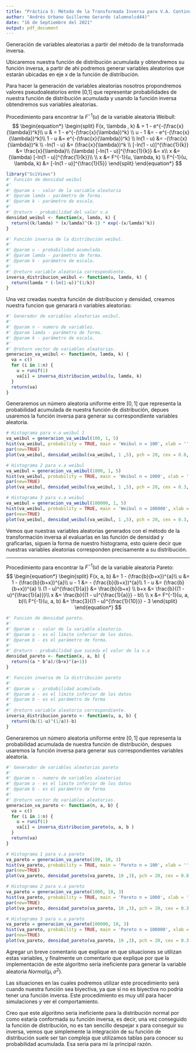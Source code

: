 ```yaml
---
title: "Práctica 5: Método de la Transformada Inversa para V.A. Continuas"
author: "Andrés Urbano Guillermo Gerardo (alumnolcd44)"
date: "16 de Septiembre del 2021"
output: pdf_document
---
```




Generación de variables aleatorias a partir del método de la transformada inversa.

Ubicaremos nuestra función de distribución acumulada y obtendremos su función inversa, a partir de ahí podremos generar variables aleatorios que estarán ubicadas en eje x de la función de distribución.

Para hacer la generación de variables aleatorias nosotros propondremos valores pseudoaleatorios entre [0,1] que representar probabilidades de nuestra función de distribución acumulada y usando la función inversa obtendremos sus variables aleatorias.


Procedimiento para encontrar la $F^{-1}(u)$ de la variable aleatoria Weibull: 
$$
\begin{equation*}
\begin{split}
    F(x, \lambda , k) & = 1 - e^{-(\frac{x}{\lambda})^k}\\
    u & = 1 - e^{-(\frac{x}{\lambda})^k} \\
    u - 1 &= - e^{-(\frac{x}{\lambda})^k}\\
    1 - u &= e^{-(\frac{x}{\lambda})^k} \\
    ln(1 - u) &= -(\frac{x}{\lambda})^k \\
    -ln(1 - u) &= (\frac{x}{\lambda})^k \\
    [-ln(1 - u)]^{\frac{1}{k}} &= \frac{x}{\lambda}\\
    (\lambda) [-ln(1 - u)]^{\frac{1}{k}} &= x\\
     x &= (\lambda) [-ln(1 - u)]^{\frac{1}{k}}\\ \\
    x &= F^{-1}(u, \lambda, k) \\
     F^{-1}(u, \lambda, k) &= [-ln(1 - u)]^{\frac{1}{5}}
\end{split}    
\end{equation*}
$$
```r
library("SciViews")
#' Función de densidad weibul
#'
#' @param x - valor de la variable aleatoria
#' @param lamda - parámetro de forma.
#' @param k - parámetro de escala.
#'
#' @return - probabilidad del valor v.a
densidad_weibul <- function(x, lamda, k) {
  return((k/lamda) * (x/lamda)^(k-1) * exp(-(x/lamda)^k))
}

#' Función inversa de la distribución weibul.
#'
#' @param u - probabilidad acumulada.
#' @param lamda - parámetro de forma.
#' @param k - parámetro de escala.
#'
#' @return variable aleatoria correspondiente.
inversa_distribucion_weibul <- function(u, lamda, k) {
  return(lamda * (-ln(1-u))^(1/k))
}
```

Una vez creadas nuestra función de distribucion y densidad, creamos nuestra funcion que genarará $n$ variables aleatorias:

```r
#' Generador de variables aleatorias weibul.
#'
#' @param n - numero de variables.
#' @param lamda - parámetro de forma.
#' @param k - parámetro de escala.
#'
#' @return vector de variables aleatorias.
generacion_va_weibul <- function(n, lamda, k) {
  va = c()
  for (i in 1:n) {
    u = runif(1)
    va[i] = inversa_distribucion_weibul(u, lamda, k)
  }
  return(va)
}
```

Generaremos un número aleatoria uniforme entre $[0, 1]$ que representa la probabilidad acumulada de nuestra función de distribución, depues usaremos la función inversa para generar su correspondiente variables aleatoria.

```r
# Histograma para v.a weibul 1
va_weibul = generacion_va_weibul(100, 1, 5)
hist(va_weibul, probability = TRUE, main = 'Weibul n = 100', xlab = '', col = 'salmon2')
par(new=TRUE)
plot(va_weibul, densidad_weibul(va_weibul, 1 ,5), pch = 20, cex = 0.8, col = 'blue')
```



```r
# Histograma 2 para v.a weibul 
va_weibul = generacion_va_weibul(1000, 1, 5)
hist(va_weibul, probability = TRUE, main = 'Weibul n = 1000', xlab = '', col = 'salmon2')
par(new=TRUE)
plot(va_weibul, densidad_weibul(va_weibul, 1 ,5), pch = 20, cex = 0.3, col = 'blue')
```


```r
# Histograma 3 para v.a weibul
va_weibul = generacion_va_weibul(100000, 1, 5)
hist(va_weibul, probability = TRUE, main = 'Weibul n = 100000', xlab = '', col = 'salmon2')
par(new=TRUE)
plot(va_weibul, densidad_weibul(va_weibul, 1 ,5), pch = 20, cex = 0.3, col = 'blue')
```


Vemos que nuestras variables aleatorias generados con el método de la transformación inversa al evaluarlas en las función de densidad y graficarlas, siguen la forma de nuestro histograma, esto quiere decir que nuestras variables aleatorias corresponden precisamente a su distribución.

----

Procedimiento para encontrar la $F^{-1}(u)$ de la variable aleatoria Pareto:
$$
\begin{equation*}
\begin{split}
    F(x, a, b) &= 1 - (\frac{b}{b+x})^{a}\\
    u &= 1 - (\frac{b}{b+x})^{a}\\
    u - 1 &= - (\frac{b}{b+x})^{a}\\
    1 - u &= (\frac{b}{b+x})^{a} \\
    (1 - u)^{\frac{1}{a}} &= \frac{b}{b+x} \\
    b+x &= \frac{b}{(1 - u)^{\frac{1}{a}}}\\
    x &= \frac{b}{(1 - u)^{\frac{1}{a}}} - b\\ \\
    x &= F^{-1}(u, a, b)\\
    F^{-1}(u, a, b) &= \frac{3}{(1 - u)^{\frac{1}{10}}} - 3
\end{split}    
\end{equation*}
$$

```r
#' Función de densidad pareto.
#'
#' @param x - valor de la variable aleatorio.
#' @param a - es el límite inferior de los datos.
#' @param b - es el parámetro de forma.
#'
#' @return - probabilidad que suceda el valor de la v.a
densidad_pareto <- function(x, a, b) {
  return((a * b^a)/(b+x)^(a+1))
}

#' Función inversa de la distribución pareto
#'
#' @param u - probabilidad acumulada.
#' @param a - es el límite inferior de los datos
#' @param b - es el parámetro de forma
#'
#' @return variable aleatorio correspondiente.
inversa_distribucion_pareto <- function(u, a, b) {
  return((b/(1-u)^(1/a))-b) 
}
```

Generaremos un número aleatoria uniforme entre $[0, 1]$ que representa la probabilidad acumulada de nuestra función de distribución, despues usaremos la función inversa para generar sus correspondientes variables aleatoria.


```r
#' Generador de variables aleatorias pareto
#'
#' @param n - numero de variables aleatorias
#' @param a - es el límite inferior de los datos
#' @param b - es el parámetro de forma
#'
#' @return vector de variables aleatorias.
generacion_va_pareto <- function(n, a, b) {
  va = c()
  for (i in 1:n) {
    u = runif(1)
    va[i] = inversa_distribucion_pareto(u, a, b )
  }
  return(va)
}

```

```r
# Histograma 1 para v.a pareto 
va_pareto = generacion_va_pareto(100, 10, 3)
hist(va_pareto, probability = TRUE, main = 'Pareto n = 100', xlab = '', col = 'pink')
par(new=TRUE)
plot(va_pareto, densidad_pareto(va_pareto, 10 ,3), pch = 20, cex = 0.8, col = 'blue')
```



```r
# Histograma 2 para v.a pareto 
va_pareto = generacion_va_pareto(1000, 10, 3)
hist(va_pareto, probability = TRUE, main = 'Pareto n = 1000', xlab = '', col = 'pink')
par(new=TRUE)
plot(va_pareto, densidad_pareto(va_pareto, 10 ,3), pch = 20, cex = 0.3, col = 'blue')
```


```r
# Histograma 3 para v.a pareto 
va_pareto = generacion_va_pareto(100000, 10, 3)
hist(va_pareto, probability = TRUE, main = 'Pareto n = 100000', xlab = '', col = 'pink')
par(new=TRUE)
plot(va_pareto, densidad_pareto(va_pareto, 10 ,3), pch = 20, cex = 0.3, col = 'blue')
```


Agregar un  breve comentario que explique en que situaciones se utilizan estas variables, y finalmente un comentario que explique por que la implementación de este algoritmo sería ineficiente para generar la variable aleatoria $Normal(\mu,\sigma^2)$. 


Las situaciones en las cuales podremos utilizar este procedimiento será cuando nuestra función sea biyectiva, ya que si no es biyectiva no podria tener una función inversa. Este procedimiento es muy util para hacer simulaciones y ver el comportamiento. 

Creo que este algoritmo seria ineficiente para la distribución normal por como estaría conformada su función inversa, es decir, una vez conseguido la función de distribución, no es tan sencillo despejar x para conseguir su inversa, vemos que simplemente la integración de su función de distribución suele ser tan compleja que utilizamos tablas para conocer su probabilidad acumulada. Esa seria para mi la principal razón.

